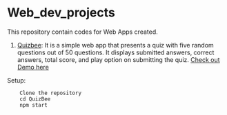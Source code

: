 # Web_dev_projects
This repository contain codes for Web Apps created. 


1. [Quizbee](/QuizBee): It is a simple web app that presents a quiz with five random questions out of 50 questions. It displays submitted answers, correct answers, total score, and play option on submitting the quiz.
[Check out Demo here](/QuizBee/Quizbee.mp4) 

Setup:
```
    Clone the repository
    cd QuizBee
    npm start
```

